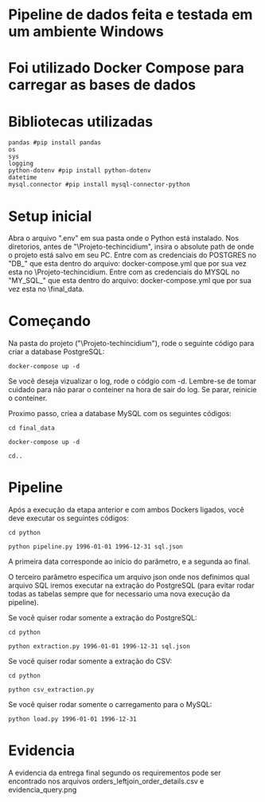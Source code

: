 # Pipeline de dados feita e testada em um ambiente Windows
# Foi utilizado Docker Compose para carregar as bases de dados
# Bibliotecas utilizadas

```
pandas #pip install pandas
os
sys
logging
python-dotenv #pip install python-dotenv
datetime
mysql.connector #pip install mysql-connector-python
```
# Setup inicial

Abra o arquivo ".env" em sua pasta onde o Python está instalado. Nos diretorios, antes de "\Projeto-techincidium", insira o absolute path de onde o projeto está salvo em seu PC.
Entre com as credenciais do POSTGRES no "DB_" que esta dentro do arquivo: docker-compose.yml que por sua vez esta no \Projeto-techincidium.
Entre com as credenciais do MYSQL no "MY_SQL_" que esta dentro do arquivo: docker-compose.yml que por sua vez esta no \final_data.

# Começando
Na pasta do projeto ("\Projeto-techincidium"), rode o seguinte código para criar a database PostgreSQL:

```
docker-compose up -d 
```

Se você deseja vizualizar o log, rode o códgio com -d. Lembre-se de tomar cuidado para não parar o conteiner na hora de sair do log. Se parar, reinicie o conteiner.

Proximo passo, criea a database MySQL com os seguintes códigos:

```
cd final_data

docker-compose up -d 

cd..
```
# Pipeline
Após a execução da etapa anterior e com ambos Dockers ligados, você deve executar os seguintes códigos:

```
cd python

python pipeline.py 1996-01-01 1996-12-31 sql.json
```

A primeira data corresponde ao início do parâmetro, e a segunda ao final.

O terceiro parâmetro especifica um arquivo json onde nos definimos qual arquivo SQL iremos executar na extração do PostgreSQL (para evitar rodar todas as tabelas sempre que for necessario uma nova execução da pipeline).

Se você quiser rodar somente a extração do PostgreSQL:
```
cd python

python extraction.py 1996-01-01 1996-12-31 sql.json
```

Se você quiser rodar somente a extração do CSV:
```
cd python

python csv_extraction.py
```

Se você quiser rodar somente o carregamento para o MySQL:
```
python load.py 1996-01-01 1996-12-31
```

# Evidencia

A evidencia da entrega final segundo os requirementos pode ser encontrado nos arquivos orders_leftjoin_order_details.csv e evidencia_query.png
